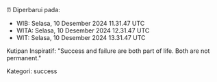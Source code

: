 ⏰ Diperbarui pada:
- WIB: Selasa, 10 Desember 2024 11.31.47 UTC
- WITA: Selasa, 10 Desember 2024 12.31.47 UTC
- WIT: Selasa, 10 Desember 2024 13.31.47 UTC

Kutipan Inspiratif:
"Success and failure are both part of life. Both are not permanent."


Kategori: success

